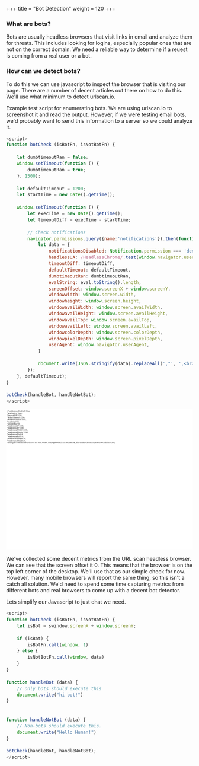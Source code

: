 +++
title = "Bot Detection"
weight = 120
+++



### What are bots?

Bots are usually headless browsers that visit links in email and analyze them for threats. This includes looking for logins, especially popular ones that are not on the correct domain. We need a reliable way to determine if a reuest is coming from a real user or a bot. 

### How can we detect bots?

To do this we can use javascript to inspect the browser that is visiting our page. There are a number of decent articles out there on how to do this. We'll use what minimum to detect urlscan.io. 

Example test script for enumerating bots. We are using urlscan.io to screenshot it and read the output. However, if we were testing email bots, we'd probably want to send this information to a server so we could analyze it.

```js
<script>
function botCheck (isBotFn, isNotBotFn) {

    let dumbtimeoutRan = false;
    window.setTimeout(function () {
        dumbtimeoutRan = true;
    }, 1500);

    let defaultTimeout = 1200;
    let startTime = new Date().getTime();

    window.setTimeout(function () {
        let execTime = new Date().getTime();
        let timeoutDiff = execTime - startTime;

        // Check notifications
        navigator.permissions.query({name:'notifications'}).then(function(permissionStatus) {
            let data = {
                notificationsDisabled: Notification.permission === 'denied' && permissionStatus.state === 'prompt' && 1,
                headlessUA: /HeadlessChrome/.test(window.navigator.userAgent),
                timeoutDiff: timeoutDiff,
                defaultTimeout: defaultTimeout,
                dumbtimeoutRan: dumbtimeoutRan,
                evalString: eval.toString().length,
                screenOffset: window.screenX + window.screenY,
                windowwidth: window.screen.width,
                windowheight: window.screen.height,
                windowavailWidth: window.screen.availWidth,
                windowavailHeight: window.screen.availHeight,
                windowavailTop: window.screen.availTop,
                windowavailLeft: window.screen.availLeft,
                windowcolorDepth: window.screen.colorDepth,
                windowpixelDepth: window.screen.pixelDepth,
                userAgent: window.navigator.userAgent,
            }

            document.write(JSON.stringify(data).replaceAll(',"', ',<br>"'))
        });
    }, defaultTimeout);
}

botCheck(handleBot, handleNotBot);
</script>
```


![URLScan.io Screenshot](/static/how-to-phishing/urlscan-screenshot.png)

We've collected some decent metrics from the URL scan headless browser. We can see that the screen offset it 0. This means that the browser is on the top left corner of the desktop. We'll use that as our simple check for now. However, many mobile browsers will report the same thing, so this isn't a catch all solution. We'd need to spend some time capturing metrics from different bots and real browsers to come up with a decent bot detector.

Lets simplify our Javascript to just ehat we need.

```js
<script>
function botCheck (isBotFn, isNotBotFn) {
    let isBot = swindow.screenX + window.screenY;

    if (isBot) {
        isBotFn.call(window, 1)
    } else {
        isNotBotFn.call(window, data)
    }
}

function handleBot (data) {
    // only bots should execute this
    document.write("hi bot!")
}


function handleNotBot (data) {
    // Non-bots should execute this. 
    document.write("Hello Human!")
}

botCheck(handleBot, handleNotBot);
</script>
```